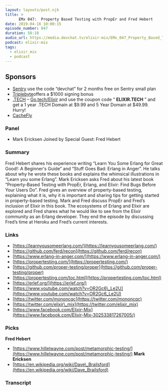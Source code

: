 ```yaml
---
layout: layouts/post.njk
title: >
      EMx 047:  Property Based Testing with PropEr and Fred Hebert
date: 2019-04-16 10:00:15
episode_number: 047
duration: 58:18
audio_url: https://media.devchat.tv/elixir-mix/EMx_047_Property_Based_Testing_with_PropEr_and_Fred_Hebert.mp3
podcast: elixir-mix
tags: 
  - elixir_mix
  - podcast
---
```


## **Sponsors**

- [Sentry](https://sentry.io/) use the code “devchat” for 2 months free on Sentry small plan
- [Triplebyte](https://triplebyte.com/elixir)offers a $1000 signing bonus
- [.TECH](https://get.tech/) – [Go.tech/Elixir](https://get.tech/?&coupon=ELIXIR.TECH&utm_source=Influencer&utm_medium=Podcast&utm_campaign=ElixirMix) and use the coupon code “ **ELIXIR.TECH** ” and get a 1 year .TECH Domain at $9.99 and 5 Year Domain at $49.99. Hurry!
- [CacheFly](https://www.cachefly.com/)

### **Panel**

- Mark Ericksen
Joined by Special Guest: Fred Hebert
### **Summary**
Fred Hebert shares his experience writing “Learn You Some Erlang for Great Good!: A Beginner's Guide” and “Stuff Goes Bad: Erlang in Anger”. He talks about why he wrote these books and explains the whimsical illustrations in “Learn you some Erlang”. Mark Ericksen asks Fred about his latest book “Property-Based Testing with PropEr, Erlang, and Elixir: Find Bugs Before Your Users Do”. Fred gives an overview of property-based testing, explaining what it is, why it is important and sharing tips for getting started in property-based testing. Mark and Fred discuss PropEr and Fred’s inclusion of Elixir in this book. The ecosystems of Erlang and Elixir are explored and Fred shares what he would like to see from the Elixir community as an Erlang developer. They end the episode by discussing Fred’s time at Heroku and Fred’s current interests. 
### **Links**

- [https://learnyousomeerlang.com/](https://learnyousomeerlang.com/)
- [https://github.com/ferd/recon](https://github.com/ferd/recon)
- [https://www.erlang-in-anger.com/](https://www.erlang-in-anger.com/)
- [https://propertesting.com/](https://propertesting.com/)
- [https://github.com/proper-testing/proper](https://github.com/proper-testing/proper)
- [https://propertesting.com/toc.html](https://propertesting.com/toc.html)
- [https://erlef.org/](https://erlef.org/)
- [https://www.youtube.com/watch?v=OR2Gc6\_Le2U](https://www.youtube.com/watch?v=OR2Gc6_Le2U)
- [https://twitter.com/mononcqc](https://twitter.com/mononcqc)
- [https://twitter.com/elixir\_mix](https://twitter.com/elixir_mix)
- [https://www.facebook.com/Elixir-Mix](https://www.facebook.com/Elixir-Mix-302533817267005/)

### **Picks**
 **Fred Hebert**
- [https://www.hillelwayne.com/post/metamorphic-testing/](https://www.hillelwayne.com/post/metamorphic-testing/)
**Mark Ericksen**
- [https://en.wikipedia.org/wiki/Dave\_Brailsford](https://en.wikipedia.org/wiki/Dave_Brailsford)


### Transcript


